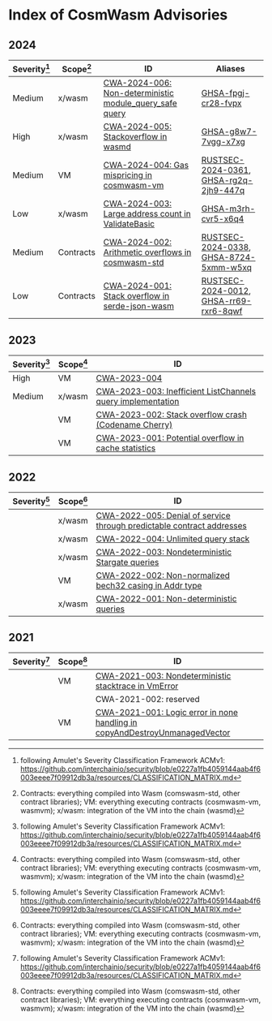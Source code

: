 # Index of CosmWasm Advisories

## 2024

| Severity[^1] | Scope[^2] | ID                                                                      | Aliases                                    |
| ------------ | --------- | ----------------------------------------------------------------------- | ------------------------------------------ |
| Medium       | x/wasm    | [CWA-2024-006: Non-deterministic module_query_safe query][CWA-2024-006] | [GHSA-fpgj-cr28-fvpx]                      |
| High         | x/wasm    | [CWA-2024-005: Stackoverflow in wasmd][CWA-2024-005]                    | [GHSA-g8w7-7vgg-x7xg]                      |
| Medium       | VM        | [CWA-2024-004: Gas mispricing in cosmwasm-vm][CWA-2024-004]             | [RUSTSEC-2024-0361], [GHSA-rg2q-2jh9-447q] |
| Low          | x/wasm    | [CWA-2024-003: Large address count in ValidateBasic][CWA-2024-003]      | [GHSA-m3rh-cvr5-x6q4]                      |
| Medium       | Contracts | [CWA-2024-002: Arithmetic overflows in cosmwasm-std][CWA-2024-002]      | [RUSTSEC-2024-0338], [GHSA-8724-5xmm-w5xq] |
| Low          | Contracts | [CWA-2024-001: Stack overflow in serde-json-wasm][CWA-2024-001]         | [RUSTSEC-2024-0012], [GHSA-rr69-rxr6-8qwf] |

[CWA-2024-006]: ./CWA-2024-006.md
[CWA-2024-005]: ./CWA-2024-005.md
[CWA-2024-004]: ./CWA-2024-004.md
[CWA-2024-003]: ./CWA-2024-003.md
[CWA-2024-002]: ./CWA-2024-002.md
[CWA-2024-001]: ./CWA-2024-001.md
[RUSTSEC-2024-0338]: https://rustsec.org/advisories/RUSTSEC-2024-0338.html
[RUSTSEC-2024-0012]: https://rustsec.org/advisories/RUSTSEC-2024-0012.html
[RUSTSEC-2024-0361]: https://rustsec.org/advisories/RUSTSEC-2024-0361.html
[GHSA-8724-5xmm-w5xq]: https://github.com/advisories/GHSA-8724-5xmm-w5xq
[GHSA-rr69-rxr6-8qwf]: https://github.com/advisories/GHSA-rr69-rxr6-8qwf
[GHSA-rg2q-2jh9-447q]: https://github.com/advisories/GHSA-rg2q-2jh9-447q
[GHSA-m3rh-cvr5-x6q4]: https://github.com/advisories/GHSA-m3rh-cvr5-x6q4
[GHSA-g8w7-7vgg-x7xg]: https://github.com/advisories/GHSA-g8w7-7vgg-x7xg
[GHSA-fpgj-cr28-fvpx]: https://github.com/advisories/GHSA-fpgj-cr28-fvpx

## 2023

| Severity[^1] | Scope[^2] | ID                                                                          |
| ------------ | --------- | --------------------------------------------------------------------------- |
| High         | VM        | [CWA-2023-004][CWA-2023-004]                                                |
| Medium       | x/wasm    | [CWA-2023-003: Inefficient ListChannels query implementation][CWA-2023-003] |
|              | VM        | [CWA-2023-002: Stack overflow crash (Codename Cherry)][CWA-2023-002]        |
|              | VM        | [CWA-2023-001: Potential overflow in cache statistics][CWA-2023-001]        |

[CWA-2023-004]: ./CWA-2023-004.md
[CWA-2023-003]: ./CWA-2023-003.md
[CWA-2023-002]: ./CWA-2023-002.md
[CWA-2023-001]: ./CWA-2023-001.md

## 2022

| Severity[^1] | Scope[^2] | ID                                                                                     |
| ------------ | --------- | -------------------------------------------------------------------------------------- |
|              | x/wasm    | [CWA-2022-005: Denial of service through predictable contract addresses][CWA-2022-005] |
|              | x/wasm    | [CWA-2022-004: Unlimited query stack][CWA-2022-004]                                    |
|              | x/wasm    | [CWA-2022-003: Nondeterministic Stargate queries][CWA-2022-003]                        |
|              | VM        | [CWA-2022-002: Non-normalized bech32 casing in Addr type][CWA-2022-002]                |
|              | x/wasm    | [CWA-2022-001: Non-deterministic queries][CWA-2022-001]                                |

[CWA-2022-005]: ./CWA-2022-005.md
[CWA-2022-004]: ./CWA-2022-004.md
[CWA-2022-003]: ./CWA-2022-003.md
[CWA-2022-002]: ./CWA-2022-002.md
[CWA-2022-001]: ./CWA-2022-001.md

## 2021

| Severity[^1] | Scope[^2] | ID                                                                                          |
| ------------ | --------- | ------------------------------------------------------------------------------------------- |
|              | VM        | [CWA-2021-003: Nondeterministic stacktrace in VmError][CWA-2021-003]                        |
|              |           | CWA-2021-002: reserved                                                                      |
|              | VM        | [CWA-2021-001: Logic error in none handling in copyAndDestroyUnmanagedVector][CWA-2021-001] |

[CWA-2021-003]: ./CWA-2021-003.md
[CWA-2021-002]: ./CWA-2021-002.md
[CWA-2021-001]: ./CWA-2021-001.md

[^1]: following Amulet's Severity Classification Framework ACMv1: https://github.com/interchainio/security/blob/e0227a1fb4059144aab4f6003eeee7f09912db3a/resources/CLASSIFICATION_MATRIX.md

[^2]: Contracts: everything compiled into Wasm (comswasm-std, other contract libraries); VM: everything executing contracts (cosmwasm-vm, wasmvm); x/wasm: integration of the VM into the chain (wasmd)

